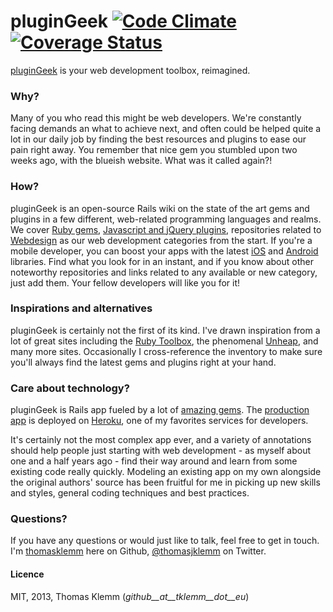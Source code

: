 # pluginGeek [ ![Code Climate](https://codeclimate.com/github/thomasklemm/pluginGeek.png)](https://codeclimate.com/github/thomasklemm/pluginGeek)[ ![Coverage Status](https://coveralls.io/repos/thomasklemm/pluginGeek/badge.png?branch=master)](https://coveralls.io/r/thomasklemm/pluginGeek)

[pluginGeek](http://www.plugingeek.com) is your web development toolbox, reimagined.

### Why?

Many of you who read this might be web developers. We're constantly facing demands an what to achieve next, and often could be helped quite a lot in our daily job by finding the best resources and plugins to ease our pain right away. You remember that nice gem you stumbled upon two weeks ago, with the blueish website. What was it called again?!

### How?

pluginGeek is an open-source Rails wiki on the state of the art gems and plugins in a few different, web-related programming languages and realms. We cover [Ruby gems](http://www.plugingeek.com/ruby), [Javascript and jQuery plugins](http://www.plugingeek.com/javascript), repositories related to [Webdesign](http://www.plugingeek.com/webdesign) as our web development categories from the start. If you're a mobile developer, you can boost your apps with the latest [iOS](http://www.plugingeek.com/ios) and [Android](http://www.plugingeek.com/android) libraries. Find what you look for in an instant, and if you know about other noteworthy repositories and links related to any available or new category, just add them. Your fellow developers will like you for it!

### Inspirations and alternatives

pluginGeek is certainly not the first of its kind. I've drawn inspiration from a lot of great sites including the [Ruby Toolbox](https://www.ruby-toolbox.com/), the phenomenal [Unheap](http://www.unheap.com/), and many more sites. Occasionally I cross-reference the inventory to make sure you'll always find the latest gems and plugins right at your hand.

### Care about technology?

pluginGeek is Rails app fueled by a lot of [amazing gems](https://github.com/thomasklemm/pluginGeek/blob/master/Gemfile). The [production app](http://www.plugingeek.com) is deployed on [Heroku](http://www.heroku.com), one of my favorites services for developers.

It's certainly not the most complex app ever, and a variety of annotations should help people just starting with web development - as myself about one and a half years ago - find their way around and learn from some existing code really quickly. Modeling an existing app on my own alongside the original authors' source has been fruitful for me in picking up new skills and styles, general coding techniques and best practices.

### Questions?

If you have any questions or would just like to talk, feel free to get in touch. I'm [thomasklemm](https://github.com/thomasklemm) here on Github, [@thomasjklemm](https://twitter.com/thomasjklemm) on Twitter.

#### Licence
MIT, 2013, Thomas Klemm (*github__at__tklemm__dot__eu*)
